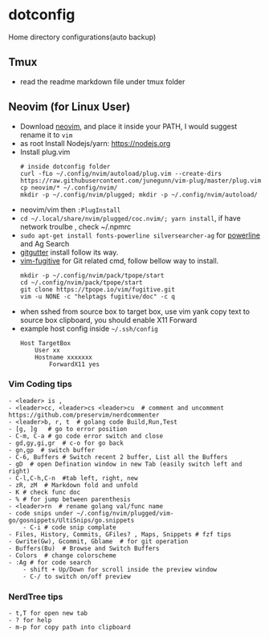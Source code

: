 # dotconfig

Home directory configurations(auto backup)

## Tmux

- read the readme markdown file under tmux folder

## Neovim (for Linux User)

- Download [neovim](https://github.com/neovim/neovim/wiki/Installing-Neovim), and place it inside your PATH, I would suggest rename it to `vim`
- as root Install Nodejs/yarn: https://nodejs.org
- Install plug.vim
	```
	# inside dotconfig folder
	curl -fLo ~/.config/nvim/autoload/plug.vim --create-dirs  https://raw.githubusercontent.com/junegunn/vim-plug/master/plug.vim
	cp neovim/* ~/.config/nvim/
	mkdir -p ~/.config/nvim/plugged; mkdir -p ~/.config/nvim/autoload/
	```
- neovim/vim then `:PlugInstall`
- `cd ~/.local/share/nvim/plugged/coc.nvim/; yarn install`, if have network troulbe , check ~/.npmrc
- `sudo apt-get install fonts-powerline silversearcher-ag` for [powerline](https://github.com/powerline/fonts) and Ag Search
- [gitgutter](https://github.com/airblade/vim-gitgutter) install follow its way.
- [vim-fugitive](https://github.com/tpope/vim-fugitive) for Git related cmd, follow bellow way to install.
	```
	mkdir -p ~/.config/nvim/pack/tpope/start
	cd ~/.config/nvim/pack/tpope/start
	git clone https://tpope.io/vim/fugitive.git
	vim -u NONE -c "helptags fugitive/doc" -c q
	```
 - when sshed from source box to target box, use vim yank copy text to source box clipboard, you should enable X11 Forward
 - example host config inside `~/.ssh/config`
	```
	Host TargetBox
		User xx
		Hostname xxxxxxx
	    	ForwardX11 yes
	
	```

### Vim Coding tips

```
- <leader> is ,
- <leader>cc, <leader>cs <leader>cu  # comment and uncomment https://github.com/preservim/nerdcommenter
- <leader>b, r, t  # golang code Build,Run,Test
- [g, ]g   # go to error position
- C-m, C-a # go code error switch and close
- gd,gy,gi,gr  # c-o for go back
- gn,gp  # switch buffer
- C-6, Buffers # Switch recent 2 buffer, List all the Buffers
- gD  # open Defination window in new Tab (easily switch left and right)
- C-l,C-h,C-n  #tab left, right, new
- zR, zM  # Markdown fold and unfold
- K # check func doc
- % # for jump between parenthesis
- <leader>rn  # rename golang val/func name
- code snips under ~/.config/nvim/plugged/vim-go/gosnippets/UltiSnips/go.snippets
	- C-i # code snip complate
- Files, History, Commits, GFiles? , Maps, Snippets # fzf tips
- Gwrite(Gw), Gcommit, Gblame  # for git operation
- Buffers(Bu)  # Browse and Switch Buffers
- Colors  # change colorscheme
- :Ag # for code search
	- shift + Up/Down for scroll inside the preview window
	- C-/ to switch on/off preview
```

### NerdTree tips

```
- t,T for open new tab
- ? for help
- m-p for copy path into clipboard
```
